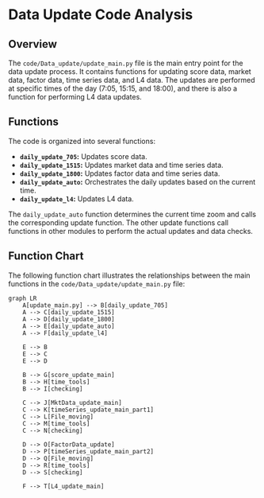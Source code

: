 # Data Update Code Analysis

## Overview

The `code/Data_update/update_main.py` file is the main entry point for the data update process. It contains functions for updating score data, market data, factor data, time series data, and L4 data. The updates are performed at specific times of the day (7:05, 15:15, and 18:00), and there is also a function for performing L4 data updates.

## Functions

The code is organized into several functions:

*   **`daily_update_705`:** Updates score data.
*   **`daily_update_1515`:** Updates market data and time series data.
*   **`daily_update_1800`:** Updates factor data and time series data.
*   **`daily_update_auto`:** Orchestrates the daily updates based on the current time.
*   **`daily_update_l4`:** Updates L4 data.

The `daily_update_auto` function determines the current time zoom and calls the corresponding update function. The other update functions call functions in other modules to perform the actual updates and data checks.

## Function Chart

The following function chart illustrates the relationships between the main functions in the `code/Data_update/update_main.py` file:

```mermaid
graph LR
    A[update_main.py] --> B[daily_update_705]
    A --> C[daily_update_1515]
    A --> D[daily_update_1800]
    A --> E[daily_update_auto]
    A --> F[daily_update_l4]

    E --> B
    E --> C
    E --> D

    B --> G[score_update_main]
    B --> H[time_tools]
    B --> I[checking]

    C --> J[MktData_update_main]
    C --> K[timeSeries_update_main_part1]
    C --> L[File_moving]
    C --> M[time_tools]
    C --> N[checking]

    D --> O[FactorData_update]
    D --> P[timeSeries_update_main_part2]
    D --> Q[File_moving]
    D --> R[time_tools]
    D --> S[checking]

    F --> T[L4_update_main]